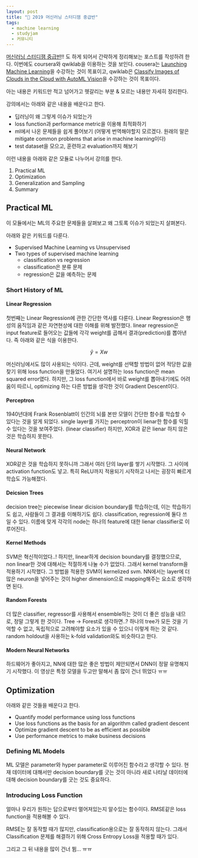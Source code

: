 ```yaml
---
layout: post
title: "🤖 2019 머신러닝 스터디잼 중급반"
tags:
  - machine learning
  - studyjam
  - 커뮤니티
---
```


[머신러닝 스터디잼 중급반](https://sites.google.com/view/ml-studyjam2/?fbclid=IwAR2IpboQjpHLIG8PESFpoP_K2DZwXJcGqk48nabWdRMrz720aS8gGyKtGoE)!! 도 하게 되어서 간략하게 정리해보는 포스트를 작성하려 한다. 이번에도  coursera와 qwiklab을 이용하는 것을 보인다. cousera는 [Launching Machine Learning](https://www.coursera.org/learn/launching-machine-learning)을 수강하는 것이 목표이고, qwiklab은 [Classify Images of Clouds in the Cloud with AutoML Vision](https://www.qwiklabs.com/focuses/1779?catalog_rank=%7B%22rank%22%3A1%2C%22num_filters%22%3A0%2C%22has_search%22%3Atrue%7D&parent=catalog&search_id=2274219)을 수강하는 것이 목표이다.

아는 내용은 키워드만 적고 넘어가고 헷갈리는 부분 & 모르는 내용만 자세히 정리한다.

강의에서는 아래와 같은 내용을 배운다고 한다.

* 딥러닝이 왜 그렇게 이슈가 되었는가
* loss function과 performance metric을 이용해 최적화하기
* ml에서 나온 문제들을 쉽게 풀어보기 (어떻게 번역해야할지 모르겠다. 원래의 말은 mitigate common problems that arise in machine learning이다)
* test dataset을 모으고, 훈련하고 evaluation까지 해보기

이런 내용을 아래와 같은 모듈로 나누어서 강의를 한다.

1. Practical ML
2. Optimization
3. Generalization and Sampling
4. Summary

## Practical ML

이 모듈에서는 ML의 주요한 문제들을 살펴보고 왜 그토록 이슈가 되었는지 살펴본다.

아래와 같은 키워드를 다룬다.

* Supervised Machine Learning vs Unsupervised
* Two types of supervised machine learning
  * classification vs regression
  * classification은 분류 문제
  * regression은 값을 예측하는 문제

### Short History of ML

#### Linear Regression

첫번째는 Linear Regression에 관한 간단한 역사를 다룬다. Linear Regression은 행성의 움직임과 같은 자연현상에 대한 이해를 위해 발전했다. linear regression은 input feature로 들어오는 값들에 각각 weight를 곱해서 결과(prediction)를 뽑아낸다. 즉 아래와 같은 식을 이용한다.

$$ \hat y  = X w$$

머신러닝에서도 많이 사용되는 식이다. 근데, weight를 선택할 방법이 없어 적당한 값을 찾기 위해 loss function을 만들었다. 여기서 설명하는 loss function은 mean squared error였다. 하지만, 그 loss function에서 바로 weight를 뽑아내기에도 어려움이 따르니, optimizing 하는 다른 방법을 생각한 것이 Gradient Descent이다.

#### Perceptron

1940년대에 Frank Rosenblatt이 인간의 뇌를 본딴 모델이 간단한 함수를 학습할 수 있다는 것을 알게 되었다. single layer를 가지는 perceptron이 lienar한 함수를 익힐 수 있다는 것을 보여주었다. (linear classifier) 하지만, XOR과 같은 lienar 하지 않은 것은 학습하지 못한다.

#### Neural Network

XOR같은 것을 학습하지 못하니까 그래서 여러 단의 layer를 쌓기 시작했다. 그 사이에 activation function도 넣고. 특히 ReLU까지 적용되기 시작하고 나서는 굉장히 빠르게 학습도 가능해졌다.

#### Deicsion Trees

decision tree는 piecewise linear dicision boundary를 학습하는데, 이는 학습하기도 쉽고, 사람들이 그 결과를 이해하기도 쉽다. classification, regression에 둘다 쓰일 수 있다. 이름에 맞게 각각의 node는 하나의 feature에 대한 lienar classifier로 이루어진다.

#### Kernel Methods

SVM은 혁신적이었다..! 하지만, linear하게 decision boundary를 결정했으므로, non linear한 것에 대해서는 적절하게 나눌 수가 없었다. 그래서 kernel transform을 적용하기 시작했다. 그 방법을 적용한 SVM이 kernelized svm. NN에서는 layer에 더 많은 neuron을 넣어주는 것이 higher dimension으로 mapping해주는 요소로 생각하면 된다.

#### Random Forests

더 많은 classifier, regressor를 사용해서 ensemble하는 것이 더 좋은 성능을 내므로, 정말 그렇게 한 것이다. Tree -> Forest로 생각하면..? 하나의 tree가 모든 것을 기억할 수 없고, 독립적으로 고려해야할 요소가 있을 수 있으니 이렇게 하는 것 같다. random holdout을 사용하는 k-fold validation와도 비슷하다고 한다.

#### Modern Neural Networks

하드웨어가 좋아지고, NN에 대한 많은 좋은 방법이 제안되면서 DNN이 정말 유명해지기 시작했다. 이 영상은 특정 모델을 두고만 말해서 좀 많이 건너 뛰었다 ㅠㅠ

## Optimization

아래와 같은 것들을 배운다고 한다.

* Quantify model performance using loss functions
* Use loss functions as the basis for an algorithm called gradient descent
* Optimize gradient descent to be as efficient as possible
* Use performance metrics to make business decisions

### Defining ML Models

ML 모델은 parameter와 hyper parameter로 이루어진 함수라고 생각할 수 있다. 현재 데이터에 대해서만 decision boundary를 긋는 것이 아니라 새로 나타날 데이터에 대해 decision boundary를 긋는 것도 중요하다.

### Introducing Loss Function

얼마나 우리가 원하는 답으로부터 멀어져있는지 알수있는 함수이다. RMSE같은 loss function을 적용해볼 수 있다.

RMSE는 잘 동작할 때가 많지만, classification용으로는 잘 동작하지 않는다. 그래서 Classification 문제를 해결하기 위해 Cross Entropy Loss을 적용할 때가 있다.

그리고 그 뒤 내용을 많이 건너 뜀... ㅠㅠ
